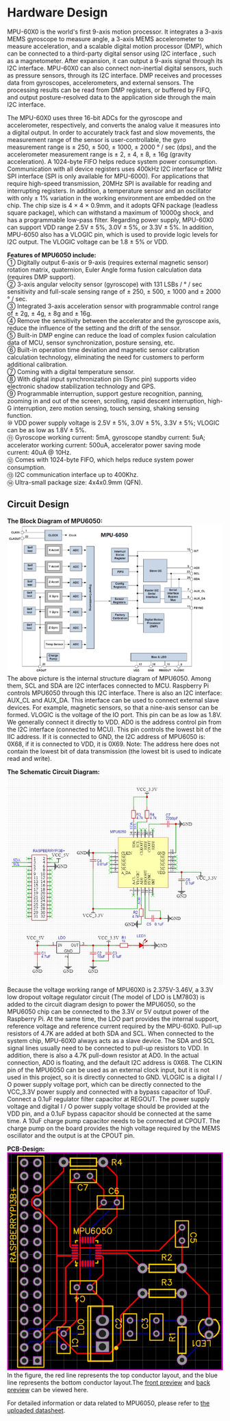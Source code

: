 Hardware Design
==
MPU-60X0 is the world's first 9-axis motion processor. It integrates a 3-axis MEMS gyroscope to measure angle, a 3-axis MEMS accelerometer to measure acceleration, and a scalable digital motion processor (DMP), which can be connected to a third-party digital sensor using I2C interface , such as a magnetometer. After expansion, it can output a 9-axis signal through its I2C interface. MPU-60X0 can also connect non-inertial digital sensors, such as pressure sensors, through its I2C interface. DMP receives and processes data from gyroscopes, accelerometers, and external sensors. The processing results can be read from DMP registers, or buffered by FIFO, and output posture-resolved data to the application side through the main I2C interface.<br>

The MPU-60X0 uses three 16-bit ADCs for the gyroscope and accelerometer, respectively, and converts the analog value it measures into a digital output. In order to accurately track fast and slow movements, the measurement range of the sensor is user-controllable, the gyro measurement range is ± 250, ± 500, ± 1000, ± 2000 ° / sec (dps), and the accelerometer measurement range is ± 2, ± 4, ± 8, ± 16g (gravity acceleration). A 1024-byte FIFO helps reduce system power consumption. Communication with all device registers uses 400kHz I2C interface or 1MHz SPI interface (SPI is only available for MPU-6000). For applications that require high-speed transmission, 20MHz SPI is available for reading and interrupting registers. In addition, a temperature sensor and an oscillator with only ± 1% variation in the working environment are embedded on the chip. The chip size is 4 × 4 × 0.9mm, and it adopts QFN package (leadless square package), which can withstand a maximum of 10000g shock, and has a programmable low-pass filter. Regarding power supply, MPU-60X0 can support VDD range 2.5V ± 5%, 3.0V ± 5%, or 3.3V ± 5%. In addition, MPU-6050 also has a VLOGIC pin, which is used to provide logic levels for I2C output. The VLOGIC voltage can be 1.8 ± 5% or VDD.<br>

**Features of MPU6050 include:**<br>
①	Digitally output 6-axis or 9-axis (requires external magnetic sensor) rotation matrix, quaternion, Euler Angle forma fusion calculation data (requires DMP support).<br>
②	3-axis angular velocity sensor (gyroscope) with 131 LSBs / ° / sec sensitivity and full-scale sensing range of ± 250, ± 500, ± 1000 and ± 2000 ° / sec.<br>
③	Integrated 3-axis acceleration sensor with programmable control range of ± 2g, ± 4g, ± 8g and ± 16g.<br>
④	Remove the sensitivity between the accelerator and the gyroscope axis, reduce the influence of the setting and the drift of the sensor.<br>
⑤	Built-in DMP engine can reduce the load of complex fusion calculation data of MCU, sensor synchronization, posture sensing, etc.<br>
⑥	Built-in operation time deviation and magnetic sensor calibration calculation technology, eliminating the need for customers to perform additional calibration.<br>
⑦	Coming with a digital temperature sensor.<br>
⑧	With digital input synchronization pin (Sync pin) supports video electronic shadow stabilization technology and GPS.<br>
⑨	Programmable interruption, support gesture recognition, panning, zooming in and out of the screen, scrolling, rapid descent interruption, high-G interruption, zero motion sensing, touch sensing, shaking sensing function.<br>
⑩	VDD power supply voltage is 2.5V ± 5%, 3.0V ± 5%, 3.3V ± 5%; VLOGIC can be as low as 1.8V ± 5%.<br>
⑪	Gyroscope working current: 5mA, gyroscope standby current: 5uA; accelerator working current: 500uA, accelerator power saving mode current: 40uA @ 10Hz.<br>
⑫	Comes with 1024-byte FIFO, which helps reduce system power consumption.<br>
⑬	I2C communication interface up to 400Khz.<br>
⑭	Ultra-small package size: 4x4x0.9mm (QFN).<br>

Circuit Design
--
**The Block Diagram of MPU6050:**<br>
![](https://github.com/Real-time-embedded10/Magic-Music-Player/blob/master/Hardware/MPU6050-Block%20Diagram.png)<br>
The above picture is the internal structure diagram of MPU6050. Among them, SCL and SDA are I2C interfaces connected to MCU. Raspberry Pi controls MPU6050 through this I2C interface. There is also an I2C interface: AUX_CL and AUX_DA. This interface can be used to connect external slave devices. For example, magnetic sensors, so that a nine-axis sensor can be formed. VLOGIC is the voltage of the IO port. This pin can be as low as 1.8V. We generally connect it directly to VDD. AD0 is the address control pin from the I2C interface (connected to MCU). This pin controls the lowest bit of the IIC address. If it is connected to GND, the I2C address of MPU6050 is: 0X68, if it is connected to VDD, it is 0X69. Note: The address here does not contain the lowest bit of data transmission (the lowest bit is used to indicate read and write).<br>

**The Schematic Circuit Diagram:**<br>
![](https://github.com/Real-time-embedded10/Magic-Music-Player/blob/master/Hardware/Schematic%20Circuit%20Diagram.png)<br>
Because the voltage working range of MPU60X0 is 2.375V-3.46V, a 3.3V low dropout voltage regulator circuit (The model of LDO is LM7803) is added to the circuit diagram design to power the MPU6050, so the MPU6050 chip can be connected to the 3.3V or 5V output power of the Raspberry Pi. At the same time, the LDO part provides the internal support, reference voltage and reference current required by the MPU-60X0. Pull-up resistors of 4.7K are added at both SDA and SCL. When connected to the system chip, MPU-60X0 always acts as a slave device. The SDA and SCL signal lines usually need to be connected to pull-up resistors to VDD. In addition, there is also a 4.7K pull-down resistor at AD0. In the actual connection, AD0 is floating, and the default I2C address is 0X68. The CLKIN pin of the MPU6050 can be used as an external clock input, but it is not used in this project, so it is directly connected to GND. VLOGIC is a digital I / O power supply voltage port, which can be directly connected to the VCC_3.3V power supply and connected with a bypass capacitor of 10uF. Connect a 0.1uF regulator filter capacitor at REGOUT. The power supply voltage and digital I / O power supply voltage should be provided at the VDD pin, and a 0.1uF bypass capacitor should be connected at the same time. A 10uF charge pump capacitor needs to be connected at CPOUT. The charge pump on the board provides the high voltage required by the MEMS oscillator and the output is at the CPOUT pin.<br>

**PCB-Design:**<br>
![](https://github.com/Real-time-embedded10/Magic-Music-Player/blob/master/Hardware/PCB_Design.png)<br>
In the figure, the red line represents the top conductor layout, and the blue line represents the bottom conductor layout.The [front preview](https://github.com/Real-time-embedded10/Magic-Music-Player/blob/master/Hardware/physical_preview.png) and [back preview](https://github.com/Real-time-embedded10/Magic-Music-Player/blob/master/Hardware/physical_preview_back.png) can be viewed here.<br>

For detailed information or data related to MPU6050, please refer to [the uploaded datasheet](https://github.com/Real-time-embedded10/Magic-Music-Player/blob/master/Hardware/MPU-60X0-Datasheet.pdf).<br>
